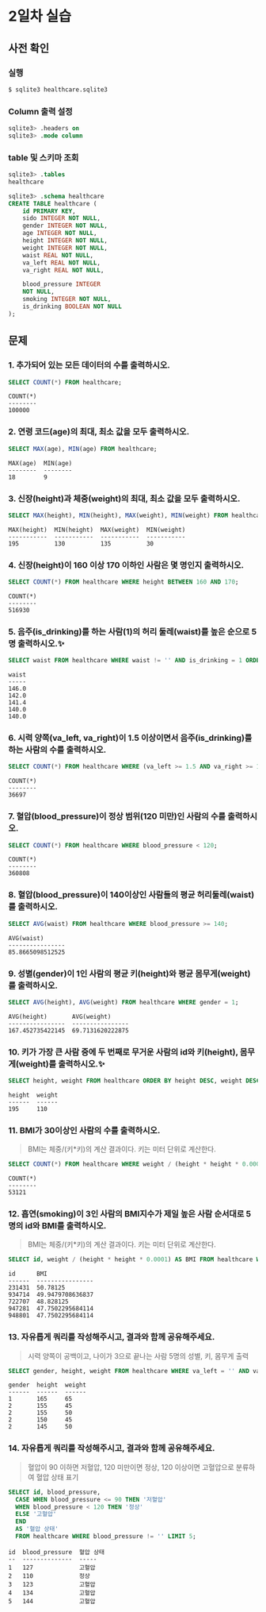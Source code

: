 # 2일차 실습

## 사전 확인

### 실행

```bash
$ sqlite3 healthcare.sqlite3 
```

### Column 출력 설정

```sql
sqlite3> .headers on 
sqlite3> .mode column
```

### table 및 스키마 조회

```sql
sqlite3> .tables
healthcare

sqlite3> .schema healthcare
CREATE TABLE healthcare (
    id PRIMARY KEY,        
    sido INTEGER NOT NULL, 
    gender INTEGER NOT NULL,
    age INTEGER NOT NULL,  
    height INTEGER NOT NULL,
    weight INTEGER NOT NULL,
    waist REAL NOT NULL,   
    va_left REAL NOT NULL, 
    va_right REAL NOT NULL,

    blood_pressure INTEGER 
    NOT NULL,
    smoking INTEGER NOT NULL,
    is_drinking BOOLEAN NOT NULL
);
```

## 문제

### 1. 추가되어 있는 모든 데이터의 수를 출력하시오.

```sql
SELECT COUNT(*) FROM healthcare;
```

```
COUNT(*)
--------
100000
```

### 2. 연령 코드(age)의 최대, 최소 값을 모두 출력하시오. 

```sql
SELECT MAX(age), MIN(age) FROM healthcare;
```

```
MAX(age)  MIN(age)
--------  --------
18        9
```

### 3. 신장(height)과 체중(weight)의 최대, 최소 값을 모두 출력하시오.

```sql
SELECT MAX(height), MIN(height), MAX(weight), MIN(weight) FROM healthcare;
```

```
MAX(height)  MIN(height)  MAX(weight)  MIN(weight)
-----------  -----------  -----------  -----------
195          130          135          30
```

### 4. 신장(height)이 160 이상 170 이하인 사람은 몇 명인지 출력하시오.

```sql
SELECT COUNT(*) FROM healthcare WHERE height BETWEEN 160 AND 170;
```

```
COUNT(*)
--------
516930
```

### 5. 음주(is_drinking)를 하는 사람(1)의 허리 둘레(waist)를 높은 순으로 5명 출력하시오.✨

```sql
SELECT waist FROM healthcare WHERE waist != '' AND is_drinking = 1 ORDER BY waist DESC LIMIT 5;
```

```
waist
-----
146.0
142.0
141.4
140.0
140.0
```

### 6. 시력 양쪽(va_left, va_right)이 1.5 이상이면서 음주(is_drinking)를 하는 사람의 수를 출력하시오.

```sql
SELECT COUNT(*) FROM healthcare WHERE (va_left >= 1.5 AND va_right >= 1.5) AND is_drinking = 1;
```

```
COUNT(*)
--------
36697
```

### 7. 혈압(blood_pressure)이 정상 범위(120 미만)인 사람의 수를 출력하시오.

```sql
SELECT COUNT(*) FROM healthcare WHERE blood_pressure < 120;
```

```
COUNT(*)
--------
360808
```

### 8. 혈압(blood_pressure)이 140이상인 사람들의 평균 허리둘레(waist)를 출력하시오.

```sql
SELECT AVG(waist) FROM healthcare WHERE blood_pressure >= 140;
```

```
AVG(waist)
----------------
85.8665098512525
```

### 9. 성별(gender)이 1인 사람의 평균 키(height)와 평균 몸무게(weight)를 출력하시오.

```sql
SELECT AVG(height), AVG(weight) FROM healthcare WHERE gender = 1;
```

```
AVG(height)       AVG(weight)
----------------  ----------------
167.452735422145  69.7131620222875
```

### 10. 키가 가장 큰 사람 중에 두 번째로 무거운 사람의 id와 키(height), 몸무게(weight)를 출력하시오.✨

```sql
SELECT height, weight FROM healthcare ORDER BY height DESC, weight DESC LIMIT 1 OFFSET 1;
```

```
height  weight
------  ------
195     110
```

### 11. BMI가 30이상인 사람의 수를 출력하시오. 

> BMI는 체중/(키*키)의 계산 결과이다. 
> 키는 미터 단위로 계산한다.

```sql
SELECT COUNT(*) FROM healthcare WHERE weight / (height * height * 0.0001) >= 30;
```

```
COUNT(*)
--------
53121
```

### 12. 흡연(smoking)이 3인 사람의 BMI지수가 제일 높은 사람 순서대로 5명의 id와 BMI를 출력하시오.

> BMI는 체중/(키*키)의 계산 결과이다. 
> 키는 미터 단위로 계산한다.

```sql
SELECT id, weight / (height * height * 0.0001) AS BMI FROM healthcare WHERE smoking = 3 ORDER BY weight / (height * height * 0.0001) DESC LIMIT 5;
```

```
id      BMI
------  ----------------
231431  50.78125
934714  49.9479708636837
722707  48.828125
947281  47.7502295684114
948801  47.7502295684114
```

### 13. 자유롭게 쿼리를 작성해주시고, 결과와 함께 공유해주세요.

> 시력 양쪽이 공백이고, 나이가 3으로 끝나는 사람 5명의 성별, 키, 몸무게 출력

```sql
SELECT gender, height, weight FROM healthcare WHERE va_left = '' AND va_right = '' AND age LIKE '%3' LIMIT 5;
```

```
gender  height  weight
------  ------  ------
1       165     65
2       155     45
2       155     50
2       150     45
2       145     50
```

### 14. 자유롭게 쿼리를 작성해주시고, 결과와 함께 공유해주세요.

> 혈압이 90 이하면 저혈압, 120 미만이면 정상, 120 이상이면 고혈압으로 분류하여 혈압 상태 표기

```sql
SELECT id, blood_pressure,
  CASE WHEN blood_pressure <= 90 THEN '저혈압'
  WHEN blood_pressure < 120 THEN '정상'
  ELSE '고혈압'
  END
  AS '혈압 상태'
  FROM healthcare WHERE blood_pressure != '' LIMIT 5;
```

```
id  blood_pressure  혈압 상태
--  --------------  -----
1   127             고혈압
2   110             정상
3   123             고혈압
4   134             고혈압
5   144             고혈압
```
